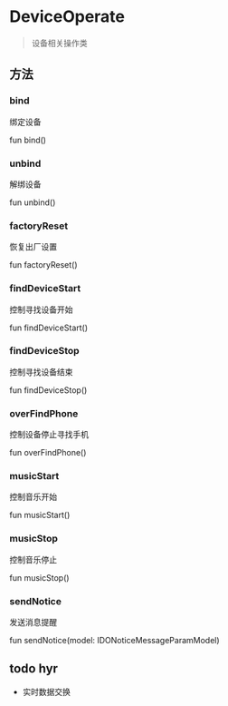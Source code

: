 <show-structure depth="2"/>

# DeviceOperate

> 设备相关操作类

## 方法

### bind

绑定设备

<code-block lang="Kotlin">
    fun bind()
</code-block>

### unbind

解绑设备

<code-block lang="Kotlin">
    fun unbind()
</code-block>

### factoryReset

恢复出厂设置

<code-block lang="Kotlin">
    fun factoryReset()
</code-block>

### findDeviceStart

控制寻找设备开始

<code-block lang="Kotlin">
    fun findDeviceStart()
</code-block>

### findDeviceStop

控制寻找设备结束

<code-block lang="Kotlin">
    fun findDeviceStop()
</code-block>

### overFindPhone

控制设备停止寻找手机

<code-block lang="Kotlin">
    fun overFindPhone()
</code-block>

### musicStart

控制音乐开始

<code-block lang="Kotlin">
    fun musicStart()
</code-block>

### musicStop

控制音乐停止

<code-block lang="Kotlin">
    fun musicStop()
</code-block>

### sendNotice

发送消息提醒

<code-block lang="Kotlin">
    fun sendNotice(model: IDONoticeMessageParamModel)
</code-block>

## todo hyr
- 实时数据交换